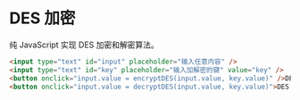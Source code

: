 # DES 加密
纯 JavaScript 实现 DES 加密和解密算法。

```html demo .doc
<input type="text" id="input" placeholder="输入任意内容" /> 
<input type="text" id="key" placeholder="输入加解密的键" value="key" /> 
<button onclick="input.value = encryptDES(input.value, key.value)" />DES 加密</button>
<button onclick="input.value = decryptDES(input.value, key.value)">DES 解密</button>
```
